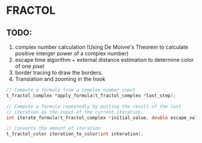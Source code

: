 # FRACTOL

## TODO:

1. complex number calculation (Using De Moivre's Theorem to calculate positive interger power of a complex number)
2. escape time algorithm + external distance estimation to determine color of one pixel
3. border tracing to draw the borders.
4. Translation and zooming in the hook

```c
// Compute a formula from a complex number input
t_fractol_complex *apply_formula(t_fractol_complex *last_step);

// Compute a formula repeatedly by putting the result of the last
// iteration as the input of the current iteration.
int iterate_formula(t_fractol_complex *initial_value, double escape_value);

// Converts the amount of iteration 
t_fractol_color iteration_to_color(int interation);

```
